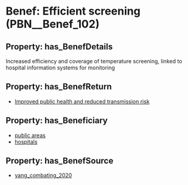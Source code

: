 # Benef: __Efficient screening__ (PBN__Benef_102)

## Property: has_BenefDetails

Increased efficiency and coverage of temperature screening, linked to hospital information systems for monitoring

## Property: has_BenefReturn

* [Improved public health and reduced transmission risk](../BenefReturn/PBN__BenefReturn_100)

## Property: has_Beneficiary

* [public areas](../Stakeholder/PBN__Stakeholder_63)
* [hospitals](../Stakeholder/PBN__Stakeholder_64)

## Property: has_BenefSource

* [yang_combating_2020](../Article/PBN__Article_23)

